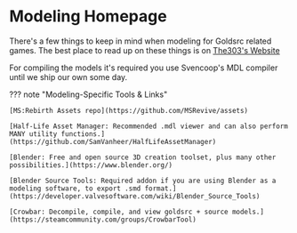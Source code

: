 # Modeling Homepage
There's a few things to keep in mind when modeling for Goldsrc related games. The best place to read up on these things is on [The303's Website](https://the303.org/tutorials/gold_mdl.htm)

For compiling the models it's required you use Svencoop's MDL compiler until we ship our own some day.

??? note "Modeling-Specific Tools & Links"

    [MS:Rebirth Assets repo](https://github.com/MSRevive/assets)

    [Half-Life Asset Manager: Recommended .mdl viewer and can also perform MANY utility functions.](https://github.com/SamVanheer/HalfLifeAssetManager)

    [Blender: Free and open source 3D creation toolset, plus many other possibilities.](https://www.blender.org/)

    [Blender Source Tools: Required addon if you are using Blender as a modeling software, to export .smd format.](https://developer.valvesoftware.com/wiki/Blender_Source_Tools)

    [Crowbar: Decompile, compile, and view goldsrc + source models.](https://steamcommunity.com/groups/CrowbarTool)